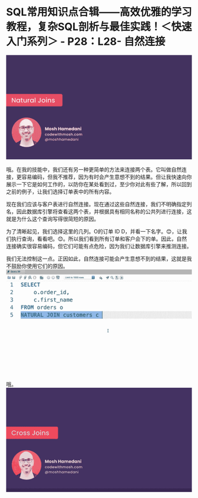 # SQL常用知识点合辑——高效优雅的学习教程，复杂SQL剖析与最佳实践！＜快速入门系列＞ - P28：L28- 自然连接 

![](img/4ebe50c33eacf9052841b7f678d3c0a8_0.png)

哦。在我的技能中，我们还有另一种更简单的方法来连接两个表。它叫做自然连接，更容易编码，但我不推荐，因为有时会产生意想不到的结果。但让我快速向你展示一下它是如何工作的，以防你在某处看到过，至少你对此有些了解，所以回到之前的例子，让我们选择订单表中的所有内容。

现在我们应该与客户表进行自然连接。现在通过这些自然连接，我们不明确指定列名，因此数据库引擎将查看这两个表，并根据具有相同名称的公共列进行连接，这就是为什么这个查询写得很简短的原因。

为了清晰起见，我们选择这里的几列。O的订单 ID D，并看一下名字。😊，让我们执行查询，看看吧。😊。所以我们看到所有订单和客户会下的单。因此，自然连接确实很容易编码，但它们可能有点危险，因为我们让数据库引擎来推测连接。

我们无法控制这一点。正因如此，自然连接可能会产生意想不到的结果，这就是我不鼓励你使用它们的原因。![](img/4ebe50c33eacf9052841b7f678d3c0a8_2.png)

哦。![](img/4ebe50c33eacf9052841b7f678d3c0a8_4.png)

